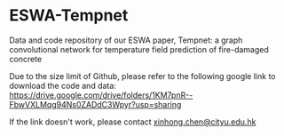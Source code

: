 # ESWA-Tempnet
Data and code repository of our ESWA paper, Tempnet: a graph convolutional network for temperature field prediction of fire-damaged concrete

Due to the size limit of Github, please refer to the following google link to download the code and data: https://drive.google.com/drive/folders/1KM7pnR--FbwVXLMqg94Ns0ZADdC3Wpyr?usp=sharing

If the link doesn't work, please contact xinhong.chen@cityu.edu.hk
